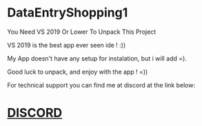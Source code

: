 # DataEntryShopping1
You Need VS 2019 Or Lower To Unpack This Project

VS 2019 is the best app ever seen ide ! :))

My App doesn't have any setup for instalation, but i will add =). 

Good luck to unpack, and enjoy with the app ! =))


For technical support you can find me at discord at the link below:

# [DISCORD](https://discord.gg/VdP3WephPA "The Programmers discord")
